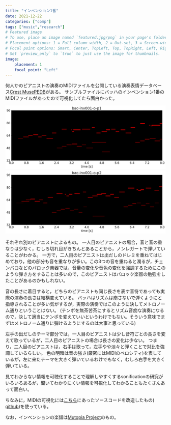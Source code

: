 ```yaml
---
title: "インベンション1番"
date: 2021-12-22
categories: ["comp"]
tags: ["music","research"]
# Featured image
# To use, place an image named `featured.jpg/png` in your page's folder.
# Placement options: 1 = Full column width, 2 = Out-set, 3 = Screen-width
# Focal point options: Smart, Center, TopLeft, Top, TopRight, Left, Right, BottomLeft, Bottom, BottomRight
# Set `preview_only` to `true` to just use the image for thumbnails.
image:
    placement: 1
    focal_point: "Left"
---
```


何人かのピアニストの演奏のMIDIファイルを公開している演奏表情データベース[Crest MusePEDB](https://crestmuse.jp/pedb2/)がある。
サンブルファイルにバッハのインベンション1番のMIDIファイルがあったので可視化してたら面白かった。

<!--more-->

![](bac-inv001-o-p1.png)
![](bac-inv001-o-p2.png)

それぞれ別のピアニストによるもの。
一人目のピアニストの場合，音と音の重なりは少なく，むしろ切れ目がきちんとあることから，ノンレガートで弾いていることがわかる。
一方で，二人目のピアニストは出だしのドレミを重ねてはじめており，他の部分も音を重なりが多い。この3つの音を重ねると濁るが，チェンバロなどのバロック楽器では，音量の変化や音色の変化を強調するためにこのような弾き方をすることは多いので，このピアニストはバロック楽器の勉強をしたことがあるのかもしれない。

音の長さに着目すると，どちらのピアニストも同じ長さを表す音符であっても実際の演奏の長さは結構変えている。
バッハはリズムは崩さないで弾くようにと指導されることが多い気がするが，実際の演奏ではこのように決してメトロノーム通りということはない。
(テンポを無茶苦茶にするとリズム音痴な演奏になるので，決して適当にテンポを変えていいというわけでもない。そういう意味でまずはメトロノーム通りに弾けるようにするのは大事と思っている)

左手の出だしのテーマ部分では，一人目のピアニストは少し音符ごとの長さを変えて歌っているが，二人目のピアニストの場合は長さの変化は少ない。
つまり，二人目のピアニストは，右手は歌って，左手やや淡々と弾くことで対比を強調しているらしい。
色の明暗は音の強さ(厳密にはMIDIのベロシティ)を表しているが，左に来たテーマを大きく弾いているわけでもなく，むしろ右手を大きく弾いている。

見てわからない情報を可聴化することで理解しやすくするsonificationの研究がいろいろあるが，聞いてわかりにくい情報を可視化してわかることもたくさんあって面白い。

ちなみに，MIDIの可視化には[こちら](https://github.com/exeex/midi-visualization/)にあったソースコードを改造したもの(
[github](https://github.com/jnishii/midi-visualization))を使っている。

なお，インベンションの楽譜は[Mutopia Project](https://www.mutopiaproject.org/cgibin/make-table.cgi?collection=bachis&preview=1)のもの。